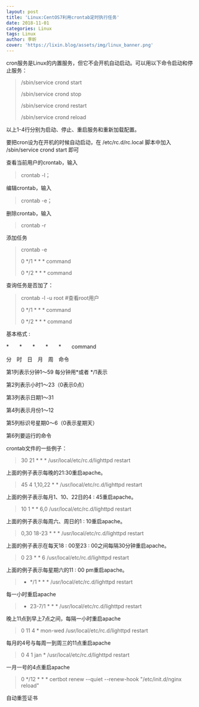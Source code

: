 ```yaml
---
layout: post
title: 'Linux:CentOS7利用crontab定时执行任务'
date: 2018-11-01
categories: Linux
tags: Linux
author: 李昕
cover: 'https://lixin.blog/assets/img/linux_banner.png'
---
```


cron服务是Linux的内置服务，但它不会开机自动启动。可以用以下命令启动和停止服务：

>/sbin/service crond start
>
>/sbin/service crond stop
>
>/sbin/service crond restart
>
>/sbin/service crond reload

以上1-4行分别为启动、停止、重启服务和重新加载配置。

要把cron设为在开机的时候自动启动，在 /etc/rc.d/rc.local 脚本中加入 /sbin/service crond start 即可

查看当前用户的crontab，输入 

>crontab -l；

编辑crontab，输入 

>crontab -e；

删除crontab，输入 

>crontab -r
 
添加任务

>crontab -e
>
>0 */1 * * * command
>
>0 */2 * * * command


查询任务是否加了：

>crontab -l -u root #查看root用户
>
>0 */1 * * * command
>
>0 */2 * * * command
 
基本格式 :

*　　*　　*　　*　　*　　command

分　时　日　月　周　命令

第1列表示分钟1～59 每分钟用*或者 */1表示

第2列表示小时1～23（0表示0点）

第3列表示日期1～31

第4列表示月份1～12

第5列标识号星期0～6（0表示星期天）

第6列要运行的命令

crontab文件的一些例子：

>30 21 * * * /usr/local/etc/rc.d/lighttpd restart

上面的例子表示每晚的21:30重启apache。

>45 4 1,10,22 * * /usr/local/etc/rc.d/lighttpd restart

上面的例子表示每月1、10、22日的4 : 45重启apache。

>10 1 * * 6,0 /usr/local/etc/rc.d/lighttpd restart

上面的例子表示每周六、周日的1 : 10重启apache。

>0,30 18-23 * * * /usr/local/etc/rc.d/lighttpd restart

上面的例子表示在每天18 : 00至23 : 00之间每隔30分钟重启apache。

>0 23 * * 6 /usr/local/etc/rc.d/lighttpd restart

上面的例子表示每星期六的11 : 00 pm重启apache。

>* */1 * * * /usr/local/etc/rc.d/lighttpd restart

每一小时重启apache

>* 23-7/1 * * * /usr/local/etc/rc.d/lighttpd restart

晚上11点到早上7点之间，每隔一小时重启apache

>0 11 4 * mon-wed /usr/local/etc/rc.d/lighttpd restart

每月的4号与每周一到周三的11点重启apache

>0 4 1 jan * /usr/local/etc/rc.d/lighttpd restart

一月一号的4点重启apache
 
>0 */12 * * * certbot renew --quiet --renew-hook "/etc/init.d/nginx reload"

自动重签证书
 
